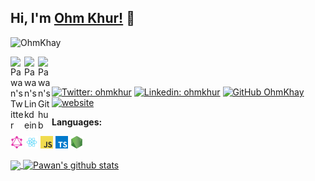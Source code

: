 ## Hi, I'm [Ohm Khur!](https://ohmkhur.com) 👋

<p align="left"> <img src="https://komarev.com/ghpvc/?username=OhmKhay&label=Views&color=blue&style=plastic" alt="OhmKhay" /> </p>

<a href="https://twitter.com/ohmkhur">
  <img align="left" alt="Pawan's Twitter" width="22px" src="https://cdn.jsdelivr.net/npm/simple-icons@v3/icons/twitter.svg" />
</a>
<a href="https://linkedin.com/in/ohm-khur">
  <img align="left" alt="Pawan's Linkdein" width="22px" src="https://cdn.jsdelivr.net/npm/simple-icons@v3/icons/linkedin.svg" />
</a>
<a href="https://github.com/OhmKhay">
  <img align="left" alt="Pawan's Github" width="22px" src="https://cdn.jsdelivr.net/npm/simple-icons@v3/icons/github.svg" />
</a>

<!-- <a href="https://www.facebook.com/ohmkhursai/">
  <img align="left" alt="Pawan's Facebook" width="22px" src="https://cdn.jsdelivr.net/npm/simple-icons@v3/icons/facebook.svg" />
</a> -->


<br/>
<br/>


[![Twitter: ohmkhur](https://img.shields.io/twitter/follow/ohmkhur?style=social)](https://twitter.com/ohmkhur)
[![Linkedin: ohmkhur](https://img.shields.io/badge/-ohmkhur-blue?style=flat-square&logo=Linkedin&logoColor=white&link=https://www.linkedin.com/in/ohm-khur/)](https://www.linkedin.com/in/ohm-khur/)
[![GitHub OhmKhay](https://img.shields.io/github/followers/OhmKhay?label=follow&style=social)](https://github.com/OhmKhay)
[![website](https://img.shields.io/badge/PortfolioWebsite-ohmkhur.com-2648ff?style=flat-square&logo=google-chrome)](https://ohmkhur.com/)


**Languages:**  


<code><img height="20" src="https://raw.githubusercontent.com/github/explore/80688e429a7d4ef2fca1e82350fe8e3517d3494d/topics/graphql/graphql.png"></code>
<code><img height="20" src="https://raw.githubusercontent.com/github/explore/80688e429a7d4ef2fca1e82350fe8e3517d3494d/topics/react/react.png"></code>
<code><img height="20" src="https://raw.githubusercontent.com/github/explore/80688e429a7d4ef2fca1e82350fe8e3517d3494d/topics/javascript/javascript.png"></code>
<code><img height="20" src="https://raw.githubusercontent.com/github/explore/80688e429a7d4ef2fca1e82350fe8e3517d3494d/topics/typescript/typescript.png"></code>
<code><img height="20" src="https://raw.githubusercontent.com/github/explore/80688e429a7d4ef2fca1e82350fe8e3517d3494d/topics/nodejs/nodejs.png"></code>    

<a href="https://github.com/OhmKhay">
  <img align="center" src="https://github-readme-stats.vercel.app/api/top-langs/?username=OhmKhay&theme=light&hide_langs_below=1" />
</a>
<a href="https://github.com/OhmKhay">
 <img align="center" src="https://github-readme-stats.vercel.app/api?username=OhmKhay&show_icons=true&theme=light&line_height=27" alt="Pawan's github stats"/>
</a>

